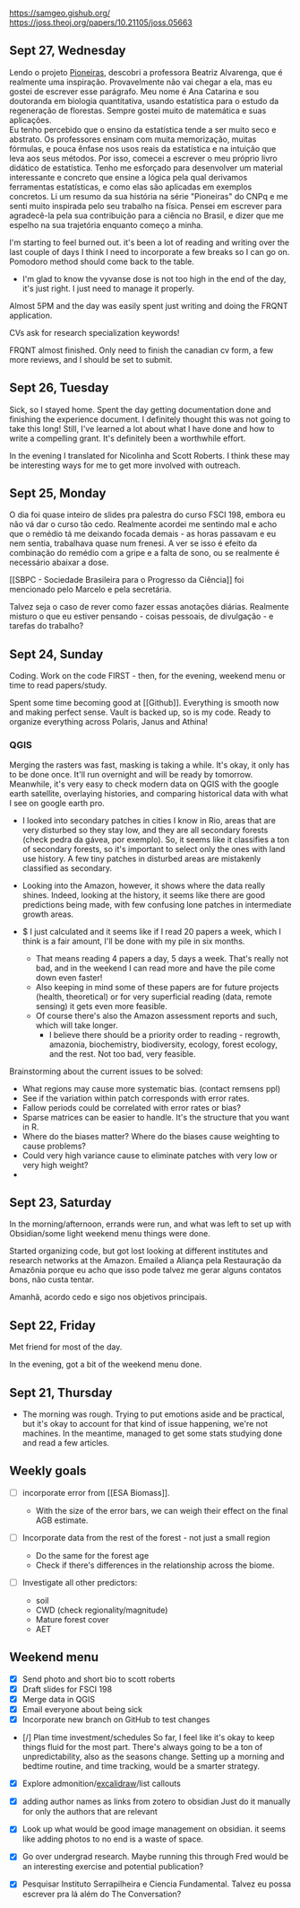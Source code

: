 https://samgeo.gishub.org/
https://joss.theoj.org/papers/10.21105/joss.05663
## Sept 27, Wednesday

Lendo o projeto [Pioneiras](https://www.gov.br/cnpq/pt-br/acesso-a-informacao/acoes-e-programas/programas/mulher-e-ciencia/pioneiras-da-ciencia-1/pioneiras-7a-edicao), descobri a professora Beatriz Alvarenga, que é realmente uma inspiração. Provavelmente não vai chegar a ela, mas eu gostei de escrever esse parágrafo.
Meu nome é Ana Catarina e sou doutoranda em biologia quantitativa, usando estatística para o estudo da regeneração de florestas. Sempre gostei muito de matemática e suas aplicações.  
Eu tenho percebido que o ensino da estatística tende a ser muito seco e abstrato. Os professores ensinam com muita memorização, muitas fórmulas, e pouca ênfase nos usos reais da estatística e na intuição que leva aos seus métodos.
Por isso, comecei a escrever o meu próprio livro didático de estatística. Tenho me esforçado para desenvolver um material interessante e concreto que ensine a lógica pela qual derivamos ferramentas estatísticas, e como elas são aplicadas em exemplos concretos.
Li um resumo da sua história na série "Pioneiras" do CNPq e me senti muito inspirada pelo seu trabalho na física. Pensei em escrever para agradecê-la pela sua contribuição para a ciência no Brasil, e dizer que me espelho na sua trajetória enquanto começo a minha.

I'm starting to feel burned out. it's been a lot of reading and writing over the last couple of days
I think I need to incorporate a few breaks so I can go on. Pomodoro method should come back to the table.
- I'm glad to know the vyvanse dose is not too high in the end of the day, it's just right. I just need to manage it properly.

Almost 5PM and the day was easily spent just writing and doing the FRQNT application.

CVs ask for research specialization keywords!

FRQNT almost finished. Only need to finish the canadian cv form, a few more reviews, and I should be set to submit.

## Sept 26, Tuesday

Sick, so I stayed home.
Spent the day getting documentation done and finishing the experience document. I definitely thought this was not going to take this long! Still, I've learned a lot about what I have done and how to write a compelling grant. It's definitely been a worthwhile effort.

In the evening I translated for Nicolinha and Scott Roberts. I think these may be interesting ways for me to get more involved with outreach.

## Sept 25, Monday

O dia foi quase inteiro de slides pra palestra do curso FSCI 198, embora eu não vá dar o curso tão cedo. Realmente acordei me sentindo mal e acho que o remédio tá me deixando focada demais - as horas passavam e eu nem sentia, trabalhava quase num frenesi. A ver se isso é efeito da combinação do remédio com a gripe e a falta de sono, ou se realmente é necessário abaixar a dose.

[[SBPC - Sociedade Brasileira para o Progresso da Ciência]] foi mencionado pelo Marcelo e pela secretária.

Talvez seja o caso de rever como fazer essas anotações diárias. Realmente misturo o que eu estiver pensando - coisas pessoais, de divulgação - e tarefas do trabalho?

## Sept 24, Sunday

Coding. Work on the code FIRST - then, for the evening, weekend menu or time to read papers/study.

Spent some time becoming good at [[Github]]. Everything is smooth now and making perfect sense. Vault is backed up, so is my code. Ready to organize everything across Polaris, Janus and Athina!

### QGIS
Merging the rasters was fast, masking is taking a while. It's okay, it only has to be done once. It'll run overnight and will be ready by tomorrow.
Meanwhile, it's very easy to check modern data on QGIS with the google earth satellite, overlaying histories, and comparing historical data with what I see on google earth pro.
- I looked into secondary patches in cities I know in Rio, areas that are very disturbed so they stay low, and they are all secondary forests (check pedra da gávea, por exemplo). So, it seems like it classifies a ton of secondary forests, so it's important to select only the ones with land use history. A few tiny patches in disturbed areas are mistakenly classified as secondary.
- Looking into the Amazon, however, it shows where the data really shines. Indeed, looking at the history, it seems like there are good predictions being made, with few confusing lone patches in intermediate growth areas.

- $ I just calculated and it seems like if I read 20 papers a week, which I think is a fair amount, I'll be done with my pile in six months.
	- That means reading 4 papers a day, 5 days a week. That's really not bad, and in the weekend I can read more and have the pile come down even faster!
	- Also keeping in mind some of these papers are for future projects (health, theoretical) or for very superficial reading (data, remote sensing) it gets even more feasible.
	- Of course there's also the Amazon assessment reports and such, which will take longer.
		- I believe there should be a priority order to reading - regrowth, amazonia, biochemistry, biodiversity, ecology, forest ecology, and the rest. Not too bad, very feasible.

Brainstorming about the current issues to be solved:
- What regions may cause more systematic bias. (contact remsens ppl)
- See if the variation within patch corresponds with error rates.
- Fallow periods could be correlated with error rates or bias?
- Sparse matrices can be easier to handle. It's the structure that you want in R.
- Where do the biases matter? Where do the biases cause weighting to cause problems?
- Could very high variance cause to eliminate patches with very low or very high weight?
- 


## Sept 23, Saturday

In the morning/afternoon, errands were run, and what was left to set up with Obsidian/some light weekend menu things were done.

Started organizing code, but got lost looking at different institutes and research networks at the Amazon. Emailed a Aliança pela Restauração da Amazônia porque eu acho que isso pode talvez me gerar alguns contatos bons, não custa tentar.

Amanhã, acordo cedo e sigo nos objetivos principais.

## Sept 22, Friday

Met friend for most of the day.

In the evening, got a bit of the weekend menu done.
## Sept 21, Thursday

- The morning was rough. Trying to put emotions aside and be practical, but it's okay to account for that kind of issue happening, we're not machines. In the meantime, managed to get some stats studying done and read a few articles.

## Weekly goals

- [ ] incorporate error from [[ESA Biomass]].
	- With the size of the error bars, we can weigh their effect on the final AGB estimate.

- [ ] Incorporate data from the rest of the forest - not just a small region
	- Do the same for the forest age
	- Check if there's differences in the relationship across the biome.

- [ ] Investigate all other predictors:
	- soil
	- CWD (check regionality/magnitude)
	- Mature forest cover
	- AET

## Weekend menu

- [x] Send photo and short bio to scott roberts
- [x] Draft slides for FSCI 198
- [x] Merge data in QGIS
- [x] Email everyone about being sick
- [x] Incorporate new branch on GitHub to test changes
- [/] Plan time investment/schedules
	So far, I feel like it's okay to keep things fluid for the most part. There's always going to be a ton of unpredictability, also as the seasons change. Setting up a morning and bedtime routine, and time tracking, would be a smarter strategy.
- [x] Explore admonition/[excalidraw](https://www.youtube.com/watch?v=nB4cOfn0xAs)/list callouts
- [x] adding author names as links from zotero to obsidian
		Just do it manually for only the authors that are relevant
- [x] Look up what would be good image management on obsidian. it seems like adding photos to no end is a waste of space.
- [x] Go over undergrad research. Maybe running this through Fred would be an interesting exercise and potential publication?
- [x] Pesquisar Instituto Serrapilheira e Ciencia Fundamental. Talvez eu possa escrever pra lá além do The Conversation?

